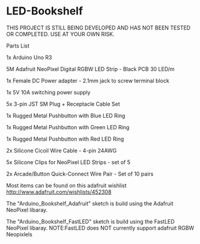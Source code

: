 # LED-Bookshelf
THIS PROJECT IS STILL BEING DEVELOPED AND HAS NOT BEEN TESTED OR COMPLETED. USE AT YOUR OWN RISK.

Parts List

 1x Arduino Uno R3
 
 5M Adafruit NeoPixel Digital RGBW LED Strip - Black PCB 30 LED/m
 
 1x Female DC Power adapter - 2.1mm jack to screw terminal block
 
 1x 5V 10A switching power supply
 
 5x 3-pin JST SM Plug + Receptacle Cable Set
 
 1x Rugged Metal Pushbutton with Blue LED Ring
 
 1x Rugged Metal Pushbutton with Green LED Ring
 
 1x Rugged Metal Pushbutton with Red LED Ring
 
 2x Silicone Cicoil Wire Cable - 4-pin 24AWG
 
 5x Silicone Clips for NeoPixel LED Strips - set of 5
 
 2x Arcade/Button Quick-Connect Wire Pair - Set of 10 pairs
 
 Most items can be found on this adafruit wishlist http://www.adafruit.com/wishlists/452308

The "Arduino_Bookshelf_Adafruit" sketch is build using the Adafruit NeoPixel libaray.

The "Arduino_Bookshelf_FastLED" sketch is build using the FastLED NeoPixel libaray.
  NOTE:FastLED does NOT currently support adafruit RGBW Neopixlels
